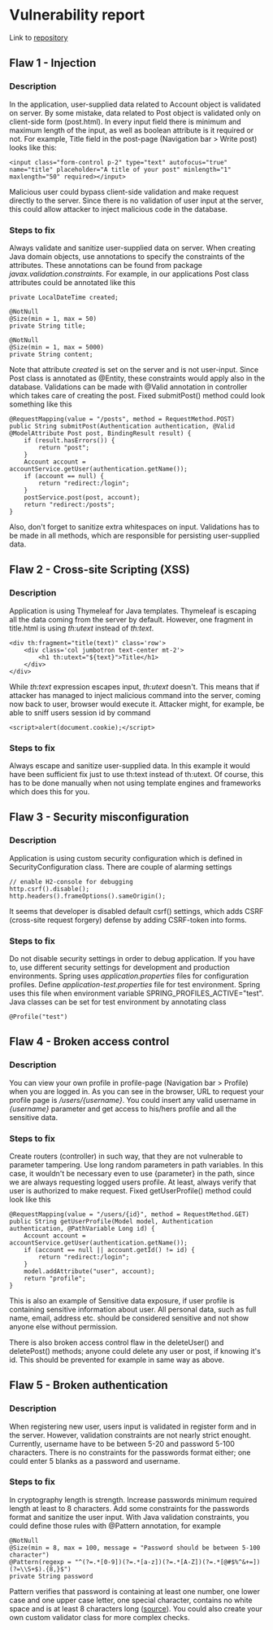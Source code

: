 # Vulnerability report

Link to [repository](https://github.com/MiguelSombrero/cyber-security-base-project)

## Flaw 1 - Injection

### Description

In the application, user-supplied data related to Account object is validated on server. By some mistake, data related to Post object is validated only on client-side form (post.html). In every input field there is minimum and maximum length of the input, as well as boolean attribute is it required or not. For example, Title field in the post-page (Navigation bar > Write post) looks like this:

    <input class="form-control p-2" type="text" autofocus="true" name="title" placeholder="A title of your post" minlength="1" maxlength="50" required></input>

Malicious user could bypass client-side validation and make request directly to the server. Since there is no validation of user input at the server, this could allow attacker to inject malicious code in the database.

### Steps to fix

Always validate and sanitize user-supplied data on server. When creating Java domain objects, use annotations to specify the constraints of the attributes. These annotations can be found from package *javax.validation.constraints*. For example, in our applications Post class attributes could be annotated like this

    private LocalDateTime created;

    @NotNull
    @Size(min = 1, max = 50)
    private String title;

    @NotNull
    @Size(min = 1, max = 5000)
    private String content;

Note that attribute *created* is set on the server and is not user-input. Since Post class is annotated as @Entity, these constraints would apply also in the database. Validations can be made with @Valid annotation in controller which takes care of creating the post. Fixed submitPost() method could look something like this

    @RequestMapping(value = "/posts", method = RequestMethod.POST)
    public String submitPost(Authentication authentication, @Valid @ModelAttribute Post post, BindingResult result) {
        if (result.hasErrors()) {
            return "post";
        }
        Account account = accountService.getUser(authentication.getName());
        if (account == null) {
            return "redirect:/login";
        }
        postService.post(post, account);
        return "redirect:/posts";
    }

Also, don't forget to sanitize extra whitespaces on input. Validations has to be made in all methods, which are responsible for persisting user-supplied data.

## Flaw 2 - Cross-site Scripting (XSS)

### Description

Application is using Thymeleaf for Java templates. Thymeleaf is escaping all the data coming from the server by default. However, one fragment in title.html is using *th:utext* instead of *th:text*.

    <div th:fragment="title(text)" class='row'>
        <div class='col jumbotron text-center mt-2'>
            <h1 th:utext="${text}">Title</h1>
        </div>
    </div>

While *th:text* expression escapes input, *th:utext* doesn't. This means that if attacker has managed to inject malicious command into the server, coming now back to user, browser would execute it. Attacker might, for example, be able to sniff users session id by command

    <script>alert(document.cookie);</script>

### Steps to fix

Always escape and sanitize user-supplied data. In this example it would have been sufficient fix just to use th:text instead of th:utext. Of course, this has to be done manually when not using template engines and frameworks which does this for you.

## Flaw 3 - Security misconfiguration

### Description

Application is using custom security configuration which is defined in SecurityConfiguration class. There are couple of alarming settings

    // enable H2-console for debugging
    http.csrf().disable();
    http.headers().frameOptions().sameOrigin();

It seems that developer is disabled default csrf() settings, which adds CSRF (cross-site request forgery) defense by adding CSRF-token into forms. 

### Steps to fix

Do not disable security settings in order to debug application. If you have to, use different security settings for development and production environments. Spring uses *application.properties* files for configuration profiles. Define *application-test.properties* file for test environment. Spring uses this file when environment variable SPRING_PROFILES_ACTIVE="test". Java classes can be set for test environment by annotating class

    @Profile("test")

## Flaw 4 - Broken access control

### Description

You can view your own profile in profile-page (Navigation bar > Profile) when you are logged in. As you can see in the browser, URL to request your profile page is */users/{username}*. You could insert any valid username in *{username}* parameter and get access to his/hers profile and all the sensitive data.

### Steps to fix

Create routers (controller) in such way, that they are not vulnerable to parameter tampering. Use long random parameters in path variables. In this case, it wouldn't be necessary even to use {parameter} in the path, since we are always requesting logged users profile. At least, always verify that user is authorized to make request. Fixed getUserProfile() method could look like this

    @RequestMapping(value = "/users/{id}", method = RequestMethod.GET)
    public String getUserProfile(Model model, Authentication authentication, @PathVariable Long id) {
        Account account = accountService.getUser(authentication.getName());
        if (account == null || account.getId() != id) {
            return "redirect:/login";
        }
        model.addAttribute("user", account);
        return "profile";
    }

This is also an example of Sensitive data exposure, if user profile is containing sensitive information about user. All personal data, such as full name, email, address etc. should be considered sensitive and not show anyone else without permission.

There is also broken access control flaw in the deleteUser() and deletePost() methods; anyone could delete any user or post, if knowing it's id. This should be prevented for example in same way as above.

## Flaw 5 - Broken authentication

### Description

When registering new user, users input is validated in register form and in the server. However, validation constraints are not nearly strict enought. Currently, username have to be between 5-20 and password 5-100 characters. There is no constraints for the passwords format either; one could enter 5 blanks as a password and username. 

### Steps to fix

In cryptography length is strength. Increase passwords minimum required length at least to 8 characters. Add some constraints for the passwords format and sanitize the user input. With Java validation constraints, you could define those rules with @Pattern annotation, for example

    @NotNull
    @Size(min = 8, max = 100, message = "Password should be between 5-100 character")
    @Pattern(regexp = "^(?=.*[0-9])(?=.*[a-z])(?=.*[A-Z])(?=.*[@#$%^&+=])(?=\\S+$).{8,}$")
    private String password

Pattern verifies that password is containing at least one number, one lower case and one upper case letter, one special character, contains no white space and is at least 8 characters long ([source](https://stackoverflow.com/questions/3802192/regexp-java-for-password-validation)). You could also create your own custom validator class for more complex checks.